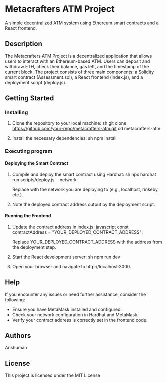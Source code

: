 # Metacrafters ATM Project

A simple decentralized ATM system using Ethereum smart contracts and a React frontend.

## Description

The Metacrafters ATM Project is a decentralized application that allows users to interact with an Ethereum-based ATM. Users can deposit and withdraw ETH, check their balance, gas left, and the timestamp of the current block. The project consists of three main components: a Solidity smart contract (Assessment.sol), a React frontend (index.js), and a deployment script (deploy.js).

## Getting Started

### Installing

1. Clone the repository to your local machine:
    sh
    git clone https://github.com/your-repo/metacrafters-atm.git
    cd metacrafters-atm
    
2. Install the necessary dependencies:
    sh
    npm install
    

### Executing program

#### Deploying the Smart Contract

1. Compile and deploy the smart contract using Hardhat:
    sh
    npx hardhat run scripts/deploy.js --network <your-network>
    
    Replace <your-network> with the network you are deploying to (e.g., localhost, rinkeby, etc.).

2. Note the deployed contract address output by the deployment script.

#### Running the Frontend

1. Update the contract address in index.js:
    javascript
    const contractAddress = "YOUR_DEPLOYED_CONTRACT_ADDRESS";
    
    Replace YOUR_DEPLOYED_CONTRACT_ADDRESS with the address from the deployment step.

2. Start the React development server:
    sh
    npm run dev
    

3. Open your browser and navigate to http://localhost:3000.

## Help

If you encounter any issues or need further assistance, consider the following:

- Ensure you have MetaMask installed and configured.
- Check your network configuration in Hardhat and MetaMask.
- Verify your contract address is correctly set in the frontend code.

## Authors

Anshuman

## License

This project is licensed under the MIT License
